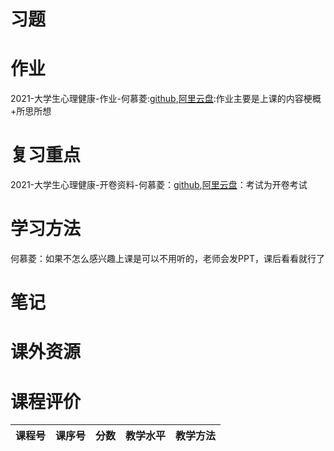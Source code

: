 # 习题

# 作业

2021-大学生心理健康-作业-何慕菱:[github](https://github.com/SCUBioGuide/SCU-Biology-Guide/tree/main/大一上/大学生心理健康/作业/2021-大学生心理健康-作业-何慕菱),[阿里云盘](https://www.aliyundrive.com/s/tntm9jQD1XW):作业主要是上课的内容梗概+所思所想

# 复习重点

2021-大学生心理健康-开卷资料-何慕菱：[github](https://github.com/SCUBioGuide/SCU-Biology-Guide/blob/main/大一上/大学生心理健康/复习重点/2021-大学生心理健康-开卷资料-何慕菱.pdf),[阿里云盘](https://www.aliyundrive.com/s/NYgbvzz5AfC)：考试为开卷考试

# 学习方法

何慕菱：如果不怎么感兴趣上课是可以不用听的，老师会发PPT，课后看看就行了

# 笔记

# 课外资源

# 课程评价

| 课程号 | 课序号 | 分数 | 教学水平 | 教学方法 |
|-------|-------|-----|---------|---------|
